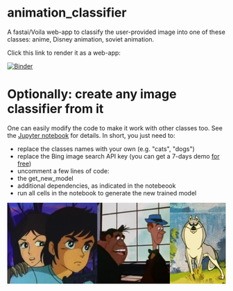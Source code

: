 # animation_classifier
A fastai/Voila web-app to classify the user-provided image into one of these classes: anime, Disney animation, soviet animation. 

Click this link to render it as a web-app:

[![Binder](https://mybinder.org/badge_logo.svg)](https://mybinder.org/v2/gh/RomanPlusPlus/animation_classifier.git/main?urlpath=%2Fvoila%2Frender%2Fanimation_classifier.ipynb)

# Optionally: create any image classifier from it
One can easily modify the code to make it work with other classes too. See the [Jupyter notebook](animation_classifier.ipynb) for details. In short, you just need to:
* replace the classes names with your own (e.g. "cats", "dogs")
* replace the Bing image search API key (you can get a 7-days demo [for free](https://forums.fast.ai/t/getting-the-bing-image-search-key/67417))
* uncomment a few lines of code: 
 * the get_new_model
 * additional dependencies, as indicated in the notebeook
* run all cells in the notebook to generate the new trained model

![Alt text](illustration_small.jpg?raw=true "Title")
